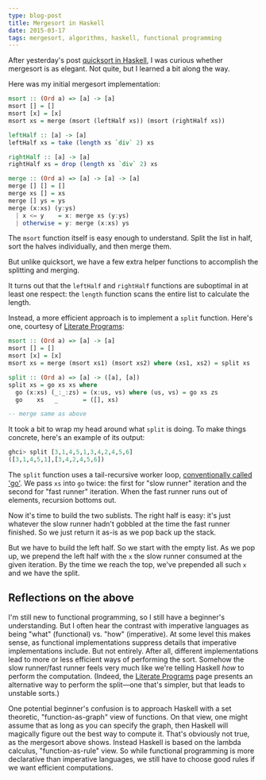 ```yaml
---
type: blog-post
title: Mergesort in Haskell
date: 2015-03-17
tags: mergesort, algorithms, haskell, functional programming
---
```

After yesterday's post [quicksort in Haskell](2015-03-16-haskell-reveals-the-essence-of-quicksort.html), I was curious whether mergesort is as elegant. Not quite, but I learned a bit along the way.

Here was my initial mergesort implementation:

~~~ haskell
msort :: (Ord a) => [a] -> [a]
msort [] = []
msort [x] = [x]
msort xs = merge (msort (leftHalf xs)) (msort (rightHalf xs))

leftHalf :: [a] -> [a]
leftHalf xs = take (length xs `div` 2) xs

rightHalf :: [a] -> [a]
rightHalf xs = drop (length xs `div` 2) xs

merge :: (Ord a) => [a] -> [a] -> [a]
merge [] [] = []
merge xs [] = xs
merge [] ys = ys
merge (x:xs) (y:ys)
  | x <= y    = x: merge xs (y:ys)
  | otherwise = y: merge (x:xs) ys
~~~

The `msort` function itself is easy enough to understand. Split the list in half, sort the halves individually, and then merge them.

But unlike quicksort, we have a few extra helper functions to accomplish the splitting and merging.

It turns out that the `leftHalf` and `rightHalf` functions are suboptimal in at least one respect: the `length` function scans the entire list to calculate the length.

Instead, a more efficient approach is to implement a `split` function. Here's one, courtesy of [Literate Programs](http://en.literateprograms.org/Merge_sort_(Haskell)):

~~~ haskell
msort :: (Ord a) => [a] -> [a]
msort [] = []
msort [x] = [x]
msort xs = merge (msort xs1) (msort xs2) where (xs1, xs2) = split xs

split :: (Ord a) => [a] -> ([a], [a])
split xs = go xs xs where
  go (x:xs) (_:_:zs) = (x:us, vs) where (us, vs) = go xs zs
  go    xs   _       = ([], xs)

-- merge same as above
~~~

It took a bit to wrap my head around what `split` is doing. To make things concrete, here's an example of its output:

~~~ haskell
ghci> split [3,1,4,5,1,3,4,2,4,5,6]
([3,1,4,5,1],[3,4,2,4,5,6])
~~~

The `split` function uses a tail-recursive worker loop, [conventionally called 'go'](http://stackoverflow.com/questions/5844653/haskell-why-the-convention-to-name-a-helper-function-go). We pass `xs` into `go` twice: the first for "slow runner" iteration and the second for "fast runner" iteration. When the fast runner runs out of elements, recursion bottoms out.

Now it's time to build the two sublists. The right half is easy: it's just whatever the slow runner hadn't gobbled at the time the fast runner finished. So we just return it as-is as we pop back up the stack.

But we have to build the left half. So we start with the empty list. As we pop up, we prepend the left half with the `x` the slow runner consumed at the given iteration. By the time we reach the top, we've prepended all such `x` and we have the split.

## Reflections on the above

I'm still new to functional programming, so I still have a beginner's understanding. But I often hear the contrast with imperative languages as being "what" (functional) vs. "how" (imperative). At some level this makes sense, as functional implementations suppress details that imperative implementations include. But not entirely. After all, different implementations lead to more or less efficient ways of performing the sort. Somehow the slow runner/fast runner feels very much like we're telling Haskell *how* to perform the computation. (Indeed, the [Literate Programs](http://en.literateprograms.org/Merge_sort_(Haskell)) page presents an alternative way to perform the split&mdash;one that's simpler, but that leads to unstable sorts.)

One potential beginner's confusion is to approach Haskell with a set theoretic, "function-as-graph" view of functions. On that view, one might assume that as long as you can specify the graph, then Haskell will magically figure out the best way to compute it. That's obviously not true, as the mergesort above shows. Instead Haskell is based on the lambda calculus, "function-as-rule" view. So while functional programming is more declarative than imperative languages, we still have to choose good rules if we want efficient computations.
